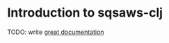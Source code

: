 # Introduction to sqsaws-clj

TODO: write [great documentation](http://jacobian.org/writing/what-to-write/)

